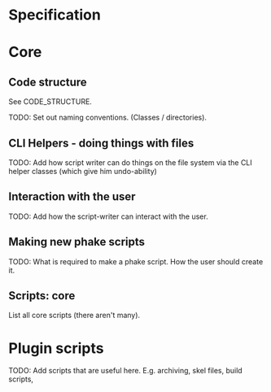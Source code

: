 # Specification #


# Core #

## Code structure ##

See CODE_STRUCTURE.

TODO: Set out naming conventions. (Classes / directories).


## CLI Helpers - doing things with files ##

TODO: Add how script writer can do things on the file system via the CLI helper classes (which give him undo-ability)


## Interaction with the user ##

TODO: Add how the script-writer can interact with the user.


## Making new phake scripts ##

TODO: What is required to make a phake script. How the user should create it.

## Scripts: core ##

List all core scripts (there aren't many).


# Plugin scripts #

TODO: Add scripts that are useful here. E.g. archiving, skel files, build scripts, 

